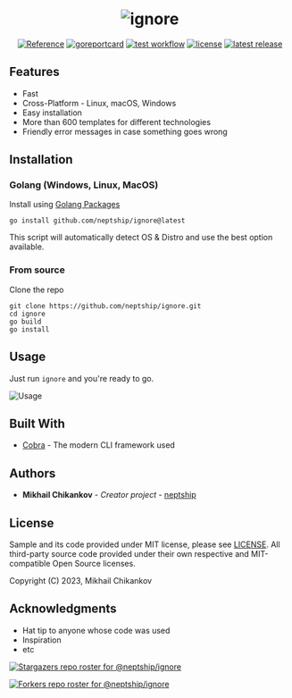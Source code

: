 <h1 align="center">
  <img alt="ignore" src="https://github.com/neptship/ignore/blob/main/assets/ignoregithub.jpg">
</h1>

<p align="center">
  <a href="https://pkg.go.dev/github.com/neptship/ignore">
    <img alt="Reference" src="https://pkg.go.dev/badge/github.com/neptship/ignore.svg"
  /></a>
  <a href="https://goreportcard.com/report/github.com/neptship/ignore">
    <img alt="goreportcard" src="https://goreportcard.com/badge/github.com/neptship/ignore"
  /></a>
  <a href="https://github.com/neptship/ignore/actions/workflows/test.yml">
    <img alt="test workflow" src="https://github.com/neptship/ignore/actions/workflows/test.yml/badge.svg"
  /></a>
  <a href="https://github.com/neptship/ignore/blob/main/LICENSE">
    <img alt="license" src="https://img.shields.io/github/license/neptship/ignore"
  /></a>
  <a href="https://github.com/neptship/ignore/releases">
    <img alt="latest release" src="https://img.shields.io/github/release/neptship/ignore.svg"
  /></a>
</p>
<h2>Features</h2>

- Fast
- Cross-Platform - Linux, macOS, Windows
- Easy installation
- More than 600 templates for different technologies
- Friendly error messages in case something goes wrong

<h2>Installation</h2>

<h3>Golang (Windows, Linux, MacOS)</h3>

Install using [Golang Packages](https://pkg.go.dev/github.com/neptship/ignore)

```shell
go install github.com/neptship/ignore@latest
```

This script will automatically detect OS & Distro and use the best option available.

<h3> From source </h3>

Clone the repo
```shell
git clone https://github.com/neptship/ignore.git
cd ignore
go build
go install
```

<h2>Usage</h2>

Just run `ignore` and you're ready to go.

![Usage](https://github.com/neptship/ignore/blob/main/assets/ignore.gif?raw=true)

<h2> Built With </h2>

* [Cobra](https://cobra.dev/) - The modern CLI framework used

<h2> Authors </h2>

* **Mikhail Chikankov** - *Creator project* - [neptship](https://github.com/neptship)


<h2>License</h2>

Sample and its code provided under MIT license, please see [LICENSE](/LICENSE). All third-party source code provided
under their own respective and MIT-compatible Open Source licenses.

Copyright (C) 2023, Mikhail Chikankov


<h2> Acknowledgments </h2>

* Hat tip to anyone whose code was used
* Inspiration
* etc

[![Stargazers repo roster for @neptship/ignore](https://reporoster.com/stars/neptship/ignore)](https://github.com/neptship/ignore/stargazers)

[![Forkers repo roster for @neptship/ignore](https://reporoster.com/forks/neptship/ignore)](https://github.com/neptship/ignore/network/members)
